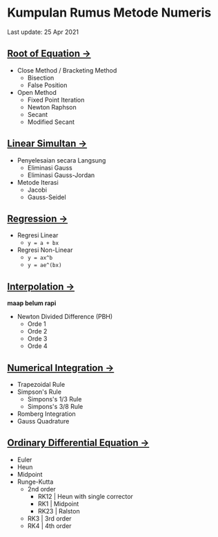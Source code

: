 # Kumpulan Rumus Metode Numeris

Last update: 25 Apr 2021

## [Root of Equation &rarr;](https://colab.research.google.com/github/lutfiandri/numerical-methods-notebook/blob/main/01%20-%20Root%20of%20Equation.ipynb)

- Close Method / Bracketing Method
  - Bisection
  - False Position
- Open Method
  - Fixed Point Iteration
  - Newton Raphson
  - Secant
  - Modified Secant

## [Linear Simultan &rarr;](https://colab.research.google.com/github/lutfiandri/numerical-methods-notebook/blob/main/02%20-%20Linear%20Simultan.ipynb)

- Penyelesaian secara Langsung
  - Eliminasi Gauss
  - Eliminasi Gauss-Jordan
- Metode Iterasi
  - Jacobi
  - Gauss-Seidel

## [Regression &rarr;](https://colab.research.google.com/github/lutfiandri/numerical-methods-notebook/blob/main/03%20-%20Regression.ipynb)

- Regresi Linear
  - `y = a + bx`
- Regresi Non-Linear
  - `y = ax^b`
  - `y = ae^(bx)`

## [Interpolation &rarr;](https://colab.research.google.com/github/lutfiandri/numerical-methods-notebook/blob/main/04%20-%20Interpolation.ipynb)

**maap belum rapi**

- Newton Divided Difference (PBH)
  - Orde 1
  - Orde 2
  - Orde 3
  - Orde 4

## [Numerical Integration &rarr;](https://colab.research.google.com/github/lutfiandri/numerical-methods-notebook/blob/main/05%20-%20Numerical%20Integration.ipynb)

- Trapezoidal Rule
- Simpson's Rule
  - Simpons's 1/3 Rule
  - Simpons's 3/8 Rule
- Romberg Integration
- Gauss Quadrature

## [Ordinary Differential Equation &rarr;](https://colab.research.google.com/github/lutfiandri/numerical-methods-notebook/blob/main/06%20-%20Ordinary%20Differential%20Equation.ipynb)

- Euler
- Heun
- Midpoint
- Runge-Kutta
  - 2nd order
    - RK12 | Heun with single corrector
    - RK1 | Midpoint
    - RK23 | Ralston
  - RK3 | 3rd order
  - RK4 | 4th order
